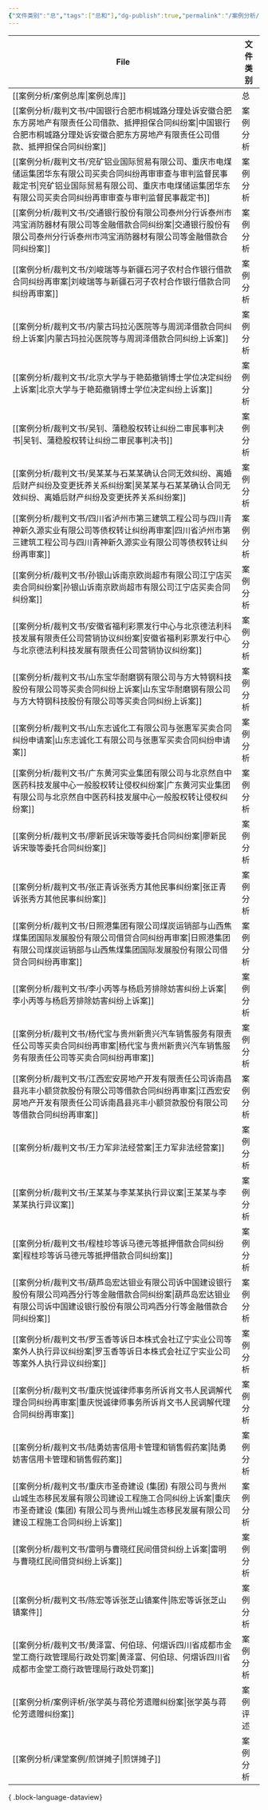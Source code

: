 ```yaml
---
{"文件类别":"总","tags":["总和"],"dg-publish":true,"permalink":"/案例分析/案例总库/","dgPassFrontmatter":true,"created":"2024-09-11T13:23:16.069+08:00","updated":"2024-09-13T09:57:53.492+08:00"}
---
```


| File                                                                                                                | 文件类别 |
| ------------------------------------------------------------------------------------------------------------------- | ---- |
| [[案例分析/案例总库\|案例总库]]                                                                                              | 总    |
| [[案例分析/裁判文书/中国银行合肥市桐城路分理处诉安徽合肥东方房地产有限责任公司借款、抵押担保合同纠纷案\|中国银行合肥市桐城路分理处诉安徽合肥东方房地产有限责任公司借款、抵押担保合同纠纷案]]               | 案例分析 |
| [[案例分析/裁判文书/兖矿铝业国际贸易有限公司、重庆市电煤储运集团华东有限公司买卖合同纠纷再审审查与审判监督民事裁定书\|兖矿铝业国际贸易有限公司、重庆市电煤储运集团华东有限公司买卖合同纠纷再审审查与审判监督民事裁定书]] | 案例分析 |
| [[案例分析/裁判文书/交通银行股份有限公司泰州分行诉泰州市鸿宝消防器材有限公司等金融借款合同纠纷案\|交通银行股份有限公司泰州分行诉泰州市鸿宝消防器材有限公司等金融借款合同纠纷案]]                     | 案例分析 |
| [[案例分析/裁判文书/刘峻瑞等与新疆石河子农村合作银行借款合同纠纷再审案\|刘峻瑞等与新疆石河子农村合作银行借款合同纠纷再审案]]                                               | 案例分析 |
| [[案例分析/裁判文书/内蒙古玛拉沁医院等与周润泽借款合同纠纷上诉案\|内蒙古玛拉沁医院等与周润泽借款合同纠纷上诉案]]                                                     | 案例分析 |
| [[案例分析/裁判文书/北京大学与于艳茹撤销博士学位决定纠纷上诉案\|北京大学与于艳茹撤销博士学位决定纠纷上诉案]]                                                       | 案例分析 |
| [[案例分析/裁判文书/吴钊、蒲稳股权转让纠纷二审民事判决书\|吴钊、蒲稳股权转让纠纷二审民事判决书]]                                                             | 案例分析 |
| [[案例分析/裁判文书/吴某某与石某某确认合同无效纠纷、离婚后财产纠纷及变更抚养关系纠纷案\|吴某某与石某某确认合同无效纠纷、离婚后财产纠纷及变更抚养关系纠纷案]]                               | 案例分析 |
| [[案例分析/裁判文书/四川省泸州市第三建筑工程公司与四川青神新久源实业有限公司等债权转让纠纷再审案\|四川省泸州市第三建筑工程公司与四川青神新久源实业有限公司等债权转让纠纷再审案]]                     | 案例分析 |
| [[案例分析/裁判文书/孙银山诉南京欧尚超市有限公司江宁店买卖合同纠纷案\|孙银山诉南京欧尚超市有限公司江宁店买卖合同纠纷案]]                                                 | 案例分析 |
| [[案例分析/裁判文书/安徽省福利彩票发行中心与北京德法利科技发展有限责任公司营销协议纠纷案\|安徽省福利彩票发行中心与北京德法利科技发展有限责任公司营销协议纠纷案]]                             | 案例分析 |
| [[案例分析/裁判文书/山东宝华耐磨钢有限公司与方大特钢科技股份有限公司等买卖合同纠纷上诉案\|山东宝华耐磨钢有限公司与方大特钢科技股份有限公司等买卖合同纠纷上诉案]]                             | 案例分析 |
| [[案例分析/裁判文书/山东志诚化工有限公司与张惠军买卖合同纠纷申请案\|山东志诚化工有限公司与张惠军买卖合同纠纷申请案]]                                                   | 案例分析 |
| [[案例分析/裁判文书/广东黄河实业集团有限公司与北京然自中医药科技发展中心一般股权转让侵权纠纷案\|广东黄河实业集团有限公司与北京然自中医药科技发展中心一般股权转让侵权纠纷案]]                       | 案例分析 |
| [[案例分析/裁判文书/廖新民诉宋璇等委托合同纠纷案\|廖新民诉宋璇等委托合同纠纷案]]                                                                     | 案例分析 |
| [[案例分析/裁判文书/张正青诉张秀方其他民事纠纷案\|张正青诉张秀方其他民事纠纷案]]                                                                     | 案例分析 |
| [[案例分析/裁判文书/日照港集团有限公司煤炭运销部与山西焦煤集团国际发展股份有限公司借贷合同纠纷再审案\|日照港集团有限公司煤炭运销部与山西焦煤集团国际发展股份有限公司借贷合同纠纷再审案]]                 | 案例分析 |
| [[案例分析/裁判文书/李小丙等与杨启芳排除妨害纠纷上诉案\|李小丙等与杨启芳排除妨害纠纷上诉案]]                                                               | 案例分析 |
| [[案例分析/裁判文书/杨代宝与贵州新贵兴汽车销售服务有限责任公司等买卖合同纠纷再审案\|杨代宝与贵州新贵兴汽车销售服务有限责任公司等买卖合同纠纷再审案]]                                   | 案例分析 |
| [[案例分析/裁判文书/江西宏安房地产开发有限责任公司诉南昌县兆丰小额贷款股份有限公司等借款合同纠纷再审案\|江西宏安房地产开发有限责任公司诉南昌县兆丰小额贷款股份有限公司等借款合同纠纷再审案]]               | 案例分析 |
| [[案例分析/裁判文书/王力军非法经营案\|王力军非法经营案]]                                                                                 | 案例分析 |
| [[案例分析/裁判文书/王某某与李某某执行异议案\|王某某与李某某执行异议案]]                                                                         | 案例分析 |
| [[案例分析/裁判文书/程桂珍等诉马德元等抵押借款合同纠纷案\|程桂珍等诉马德元等抵押借款合同纠纷案]]                                                             | 案例分析 |
| [[案例分析/裁判文书/葫芦岛宏达钼业有限公司诉中国建设银行股份有限公司鸡西分行等金融借款合同纠纷案\|葫芦岛宏达钼业有限公司诉中国建设银行股份有限公司鸡西分行等金融借款合同纠纷案]]                     | 案例分析 |
| [[案例分析/裁判文书/罗玉香等诉日本株式会社辽宁实业公司等案外人执行异议纠纷案\|罗玉香等诉日本株式会社辽宁实业公司等案外人执行异议纠纷案]]                                         | 案例分析 |
| [[案例分析/裁判文书/重庆悦诚律师事务所诉肖文书人民调解代理合同纠纷再审案\|重庆悦诚律师事务所诉肖文书人民调解代理合同纠纷再审案]]                                             | 案例分析 |
| [[案例分析/裁判文书/陆勇妨害信用卡管理和销售假药案\|陆勇妨害信用卡管理和销售假药案]]                                                                   | 案例分析 |
| [[案例分析/裁判文书/重庆市圣奇建设 (集团) 有限公司与贵州山城生态移民发展有限公司建设工程施工合同纠纷上诉案\|重庆市圣奇建设 (集团) 有限公司与贵州山城生态移民发展有限公司建设工程施工合同纠纷上诉案]]       | 案例分析 |
| [[案例分析/裁判文书/雷明与曹晓红民间借贷纠纷上诉案\|雷明与曹晓红民间借贷纠纷上诉案]]                                                                   | 案例分析 |
| [[案例分析/裁判文书/陈宏等诉张芝山镇案件\|陈宏等诉张芝山镇案件]]                                                                             | 案例分析 |
| [[案例分析/裁判文书/黄泽富、何伯琼、何熠诉四川省成都市金堂工商行政管理局行政处罚案\|黄泽富、何伯琼、何熠诉四川省成都市金堂工商行政管理局行政处罚案]]                                   | 案例分析 |
| [[案例分析/案例评析/张学英与蒋伦芳遗赠纠纷案\|张学英与蒋伦芳遗赠纠纷案]]                                                                         | 案例评述 |
| [[案例分析/课堂案例/煎饼摊子\|煎饼摊子]]                                                                                         | 案例分析 |

{ .block-language-dataview}
